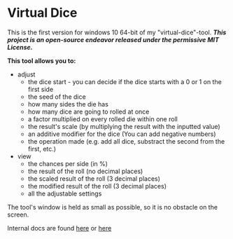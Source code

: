 # Virtual Dice
This is the first version for windows 10 64-bit of my "virtual-dice"-tool.
***This project is an open-source endeavor released under the permissive MIT License.***

**This tool allows you to:**
- adjust
  - the dice start - you can decide if the dice starts with a 0 or 1 on the first side
  - the seed of the dice
  - how many sides the die has
  - how many dice are going to rolled at once
  - a factor multiplied on every rolled die within one roll
  - the result's scale (by multiplying the result with the inputted value)
  - an additive modifier for the dice (You can add negative numbers)
  - the operation made (e.g. add all dice, substract the second from the first, etc.) 
- view
  - the chances per side (in %)
  - the result of the roll (no decimal places)
  - the scaled result of the roll (3 decimal places)
  - the modified result of the roll (3 decimal places)
  - all the adjustable settings

The tool's window is held as small as possible, so it is no obstacle on the screen.

Internal docs are found [here](https://app.gitbook.com/o/86SpSOYnxCp17lFHI5mV/s/K6jX2Oe6NqKb5zxKCI2l/) or [here](https://blackture.github.io/Docs/virtualDiceAPI/GameToolbox.Elements.Die.html)
